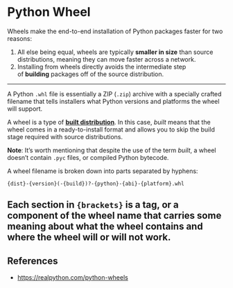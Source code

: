 # Python Wheel

Wheels make the end-to-end installation of Python packages faster for two reasons:

1. All else being equal, wheels are typically **smaller in size** than source distributions, meaning they can move faster across a network.
2. Installing from wheels directly avoids the intermediate step of **building** packages off of the source distribution.

---

A Python `.whl` file is essentially a ZIP (`.zip`) archive with a specially crafted filename that tells installers what Python versions and platforms the wheel will support.

A wheel is a type of [**built distribution**](https://packaging.python.org/glossary/#term-built-distribution). In this case, _built_ means that the wheel comes in a ready-to-install format and allows you to skip the build stage required with source distributions.

**Note**: It’s worth mentioning that despite the use of the term _built_, a wheel doesn’t contain `.pyc` files, or compiled Python bytecode.

A wheel filename is broken down into parts separated by hyphens:

`{dist}-{version}(-{build})?-{python}-{abi}-{platform}.whl`

Each section in `{brackets}` is a **tag**, or a component of the wheel name that carries some meaning about what the wheel contains and where the wheel will or will not work.
---

## References

- https://realpython.com/python-wheels
